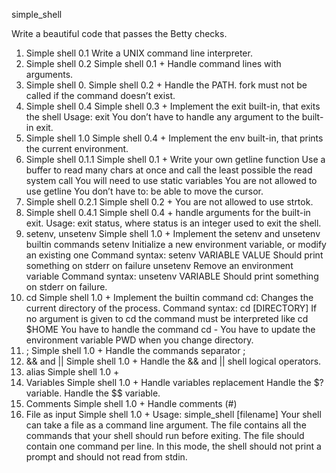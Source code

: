 simple_shell

Write a beautiful code that passes the Betty checks.
1. Simple shell 0.1
Write a UNIX command line interpreter.
2. Simple shell 0.2
Simple shell 0.1 +
Handle command lines with arguments.
3. Simple shell 0.
Simple shell 0.2 +
Handle the PATH.
fork must not be called if the command doesn’t exist.
4. Simple shell 0.4
Simple shell 0.3 +
Implement the exit built-in, that exits the shell
Usage: exit
You don’t have to handle any argument to the built-in exit.
5. Simple shell 1.0
Simple shell 0.4 +
Implement the env built-in, that prints the current environment.
6. Simple shell 0.1.1
Simple shell 0.1 +
Write your own getline function
Use a buffer to read many chars at once and call the least possible the read system call
You will need to use static variables
You are not allowed to use getline
You don’t have to:
be able to move the cursor.
7. Simple shell 0.2.1
Simple shell 0.2 +
You are not allowed to use strtok.
8. Simple shell 0.4.1
Simple shell 0.4 +
handle arguments for the built-in exit.
Usage: exit status, where status is an integer used to exit the shell.
9. setenv, unsetenv
Simple shell 1.0 +
Implement the setenv and unsetenv builtin commands
setenv
Initialize a new environment variable, or modify an existing one
Command syntax: setenv VARIABLE VALUE
Should print something on stderr on failure
unsetenv
Remove an environment variable
Command syntax: unsetenv VARIABLE
Should print something on stderr on failure.
10. cd
Simple shell 1.0 +
Implement the builtin command cd:
Changes the current directory of the process.
Command syntax: cd [DIRECTORY]
If no argument is given to cd the command must be interpreted like cd $HOME
You have to handle the command cd -
You have to update the environment variable PWD when you change directory.
11. ;
Simple shell 1.0 +
Handle the commands separator ;
12. && and ||
Simple shell 1.0 +
Handle the && and || shell logical operators.
13. alias
Simple shell 1.0 +
14. Variables
Simple shell 1.0 +
Handle variables replacement
Handle the $? variable.
Handle the $$ variable.
15. Comments
Simple shell 1.0 +
Handle comments (#)
16. File as input
Simple shell 1.0 +
Usage: simple_shell [filename]
Your shell can take a file as a command line argument.
The file contains all the commands that your shell should run before exiting.
The file should contain one command per line.
In this mode, the shell should not print a prompt and should not read from stdin.
